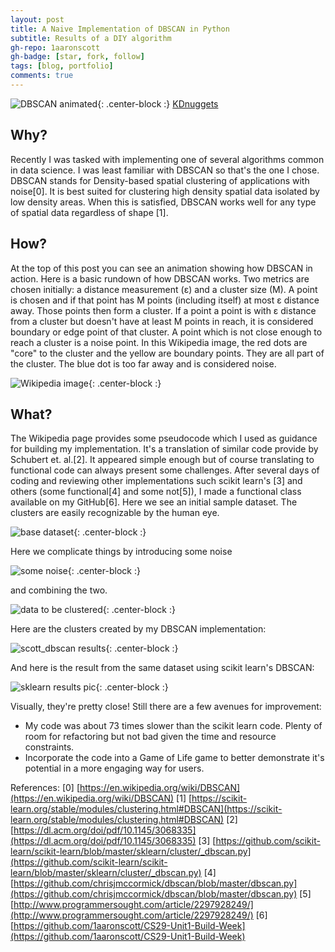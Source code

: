 ```yaml
---
layout: post
title: A Naive Implementation of DBSCAN in Python
subtitle: Results of a DIY algorithm
gh-repo: 1aaronscott
gh-badge: [star, fork, follow]
tags: [blog, portfolio]
comments: true
---
```


![DBSCAN animated](../img/cs29_bw1_DBSCAN_animated.gif){: .center-block :}
[KDnuggets](https://www.kdnuggets.com/2020/04/dbscan-clustering-algorithm-machine-learning.html)

## Why?
Recently I was tasked with implementing one of several algorithms
common in data science. I was least familiar with DBSCAN so that's the
one I chose.  DBSCAN stands for Density-based spatial clustering of
applications with noise[0]. It is best suited for clustering high
density spatial data isolated by low density areas. When this is
satisfied, DBSCAN works well for any type of spatial data regardless
of shape [1].

## How?
At the top of this post you can see an animation showing how DBSCAN in action.
Here is a basic rundown of how DBSCAN works.  Two metrics are chosen
initially: a distance measurement (&epsilon;) and a cluster size (M).
A point is chosen and if that point has M points (including itself) at
most &epsilon; distance away. Those points then form a cluster. If a
point a point is with &epsilon; distance from a cluster but doesn't
have at least M points in reach, it is considered boundary or edge
point of that cluster. A point which is not close enough to reach a
cluster is a noise point.  In this Wikipedia image, the red dots are
"core" to the cluster and the yellow are boundary points. They are all
part of the cluster. The blue dot is too far away and is considered
noise.

![Wikipedia image](../img/wikipedia_illustration.png){: .center-block :}

## What?
The Wikipedia page provides some pseudocode which I used as guidance
for building my implementation. It's a translation of similar code
provide by Schubert et. al.[2]. It appeared simple enough but of
course translating to functional code can always present some
challenges. After several days of coding and reviewing other
implementations such scikit learn's [3] and others (some functional[4]
and some not[5]), I made a functional class available on my GitHub[6].
Here we see an initial sample dataset. The clusters are easily
recognizable by the human eye.

![base dataset](../img/cs29_bw1_base_dataset.png){: .center-block :}

Here we complicate things by introducing some noise

![some noise](../img/cs29_bw1_noise.png){: .center-block :}

and combining the two.

![data to be clustered](../img/cs29_bw1_noisy_dataset.png){: .center-block :}

Here are the clusters created by my DBSCAN implementation:

![scott_dbscan results](../img/cs29_bw1_clustered_scott_dbscan_dataset.png){: .center-block :}

And here is the result from the same dataset using scikit learn's
DBSCAN:

![sklearn results pic](../img/cs29_bw1_clustered_sklearn_dbscan_dataset.png){: .center-block :}

Visually, they're pretty close! Still there are a few avenues for improvement:

* My code was about 73 times slower than the scikit learn code. Plenty of room for refactoring
but not bad given the time and resource constraints.
* Incorporate the code into a Game of Life game to better demonstrate it's potential
in a more engaging way for users.

References:
[0] [https://en.wikipedia.org/wiki/DBSCAN](https://en.wikipedia.org/wiki/DBSCAN)
[1] [https://scikit-learn.org/stable/modules/clustering.html#DBSCAN](https://scikit-learn.org/stable/modules/clustering.html#DBSCAN)
[2] [https://dl.acm.org/doi/pdf/10.1145/3068335](https://dl.acm.org/doi/pdf/10.1145/3068335)
[3] [https://github.com/scikit-learn/scikit-learn/blob/master/sklearn/cluster/_dbscan.py](https://github.com/scikit-learn/scikit-learn/blob/master/sklearn/cluster/_dbscan.py)
[4] [https://github.com/chrisjmccormick/dbscan/blob/master/dbscan.py](https://github.com/chrisjmccormick/dbscan/blob/master/dbscan.py)
[5] [http://www.programmersought.com/article/2297928249/](http://www.programmersought.com/article/2297928249/)
[6] [https://github.com/1aaronscott/CS29-Unit1-Build-Week](https://github.com/1aaronscott/CS29-Unit1-Build-Week)